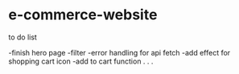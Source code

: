 # e-commerce-website

to do list

-finish hero page 
-filter
-error handling for api fetch
-add effect for shopping cart icon 
-add to cart function
.
.
.
